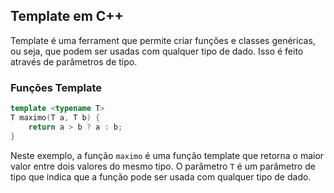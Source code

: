 ## Template em C++

Template é uma ferrament que permite criar funções e classes genéricas, ou seja, que podem ser usadas com qualquer tipo de dado. Isso é feito através de parâmetros de tipo.

 ### Funções Template

 ```c++
 template <typename T>
 T maximo(T a, T b) {
     return a > b ? a : b;
}
```
Neste exemplo, a função `maximo` é uma função template que retorna o maior valor entre dois valores do mesmo tipo. O parâmetro `T` é um parâmetro de tipo que indica que a função pode ser usada com qualquer tipo de dado.
